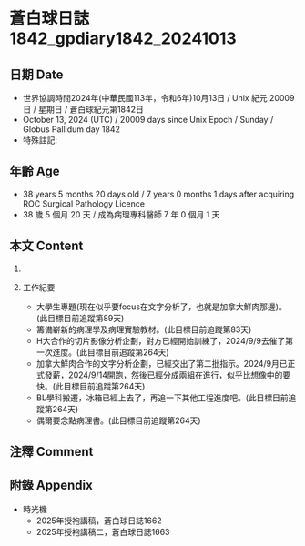 [_metadata_:encoding]: - "utf-8"
[_metadata_:language]: - "zh-Hant-TW"
[_metadata_:fileformat]: - "markdown"
[_metadata_:MIME_type]: - "text/plain"
[_metadata_:markdown_version]: - "commonmark version 0.30"
[_metadata_:markdown_spec]: - "https://spec.commonmark.org/0.30/"

# 蒼白球日誌1842_gpdiary1842_20241013 #

## 日期 Date ##

* 世界協調時間2024年(中華民國113年，令和6年)10月13日 / Unix 紀元 20009 日 / 星期日 / 蒼白球紀元第1842日
* October 13, 2024 (UTC) / 20009 days since Unix Epoch / Sunday / Globus Pallidum day 1842
* 特殊註記:

## 年齡 Age ##

* 38 years 5 months 20 days old / 7 years 0 months 1 days after acquiring ROC Surgical Pathology Licence
* 38 歲 5 個月 20 天 / 成為病理專科醫師 7 年 0 個月 1 天

## 本文 Content ##

1. 

2. 工作紀要

    - 大學生專題(現在似乎要focus在文字分析了，也就是加拿大鮮肉那邊)。(此目標目前追蹤第89天)
    - 籌備嶄新的病理學及病理實驗教材。(此目標目前追蹤第83天)
    - H大合作的切片影像分析企劃，對方已經開始訓練了，2024/9/9去催了第一次進度。(此目標目前追蹤第264天)
    - 加拿大鮮肉合作的文字分析企劃，已經交出了第二批指示。2024/9月已正式發薪，2024/9/14開跑，然後已經分成兩組在進行，似乎比想像中的要快。(此目標目前追蹤第264天)
    - BL學科搬遷，冰箱已經上去了，再追一下其他工程進度吧。(此目標目前追蹤第264天)
    - 偶爾要念點病理書。(此目標目前追蹤第264天)

## 注釋 Comment ##


## 附錄 Appendix ##

* 時光機
    - 2025年授袍講稿，蒼白球日誌1662
    - 2025年授袍講稿二，蒼白球日誌1663

